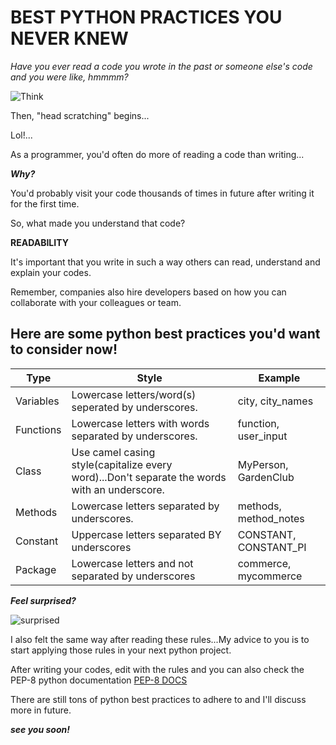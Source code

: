 # **BEST PYTHON PRACTICES YOU NEVER KNEW**

_Have you ever read a code you wrote in the past or someone else's code and you were like, hmmmm?_


![Think](https://media.giphy.com/media/3owzVZ58tgnWGraUgw/giphy.gif)

Then, "head scratching" begins...

Lol!...

As a programmer, you'd often do more of reading a code than writing...

**_Why?_**

You'd probably visit your code thousands of times in future after writing it for the first time. 

So, what made you understand that code?

**READABILITY**

It's important that you write in such a way others can read, understand and explain your codes.

Remember, companies also hire developers based on how you can collaborate with your colleagues or team.

## **Here are some python best practices you'd want to consider now!**

|Type|Style|Example
|----|-----|-------|
|Variables|Lowercase letters/word(s) seperated by underscores.| city, city_names|
Functions|Lowercase letters with words separated by underscores.|function, user_input|
Class|Use camel casing style(capitalize every word)...Don't separate the words with an underscore.|MyPerson, GardenClub|
Methods|Lowercase letters separated by underscores.| methods, method_notes|
Constant|Uppercase letters separated BY underscores|CONSTANT, CONSTANT_PI
Package|Lowercase letters and not separated by underscores|commerce, mycommerce|

**_Feel surprised?_**


![surprised](https://media.giphy.com/media/5p2wQFyu8GsFO/giphy.gif)


I also felt the same way after reading these rules...My advice to you is to start applying those rules in your next python project.

After writing your codes, edit with the rules and you can also check the PEP-8 python documentation [PEP-8 DOCS](https://www.python.org/dev/peps/pep-0008/ "Python DOC")

There are still tons of python best practices to adhere to and I'll discuss more in future.

**_see you soon!_**
